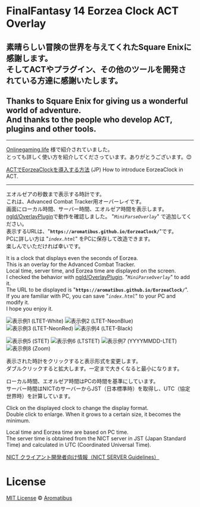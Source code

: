# FinalFantasy 14 Eorzea Clock ACT Overlay

## 素晴らしい冒険の世界を与えてくれたSquare Enixに感謝します。</BR>そしてACTやプラグイン、その他のツールを開発されている方達に感謝いたします。

## Thanks to Square Enix for giving us a wonderful world of adventure.</BR>And thanks to the people who develop ACT, plugins and other tools.
---
[Onlinegaming.life](https://onlinegaming.life/) 様で紹介されていました。  
とっても詳しく使い方を紹介してくださっています。ありがとうございます。&#x1f60a;

[ACTでEorzeaClockを導入する方法](https://onlinegaming.life/ff14/eorzeaclock/) (JP) How to introduce EorzeaClock in ACT.

---

エオルゼアの秒数まで表示する時計です。  
これは、Advanced Combat Tracker用オーバーレイです。  
画面にローカル時間、サーバー時間、エオルゼア時間を表示します。  
[ngld/OverlayPlugin](https://github.com/ngld/OverlayPlugin)で動作を確認しました。
"*`MiniParseOverlay`*" で追加してください。  
表示するURLは、"**`https://aromatibus.github.io/EorzeaClock/`**"です。  
PCに詳しい方は "*`index.html`*" をPCに保存して改造できます。  
楽しんでいただければ幸いです。

It is a clock that displays even the seconds of Eorzea.  
This is an overlay for the Advanced Combat Tracker.  
Local time, server time, and Eorzea time are displayed on the screen.  
I checked the behavior with [ngld/OverlayPlugin](https://github.com/ngld/OverlayPlugin).
"*`MiniParseOverlay`*" to add it.  
The URL to be displayed is "**`https://aromatibus.github.io/EorzeaClock/`**".  
If you are familiar with PC, you can save "*`index.html`*" to your PC and modify it.  
I hope you enjoy it.

![表示例1 (LTET-White)](https://user-images.githubusercontent.com/54123288/74087730-75503600-4ad2-11ea-9f67-bc2332726bd2.png)
![表示例2 (LTET-NeonBlue)](https://user-images.githubusercontent.com/54123288/74087731-75e8cc80-4ad2-11ea-86c1-0785a92ec943.png)
![表示例3 (LTET-NeonRed)](https://user-images.githubusercontent.com/54123288/74087732-76816300-4ad2-11ea-9dc8-0449bd92aebe.png)
![表示例4 (LTET-Black)](https://user-images.githubusercontent.com/54123288/74087734-7719f980-4ad2-11ea-9810-0814f1ecbe5f.png)

![表示例5 (STET)](https://user-images.githubusercontent.com/54123288/74087735-7719f980-4ad2-11ea-9c48-367ffc593cd8.png)
![表示例6 (LTSTET)](https://user-images.githubusercontent.com/54123288/74087736-77b29000-4ad2-11ea-8da5-6ea538bf00df.png)
![表示例7 (YYYYMMDD-LTET)](https://user-images.githubusercontent.com/54123288/74087737-77b29000-4ad2-11ea-8b31-86927c3df99f.png)
![表示例8 (Zoom)](https://user-images.githubusercontent.com/54123288/74087738-784b2680-4ad2-11ea-8e56-649f71b0556e.png)

表示された時計をクリックすると表示形式を変更します。  
ダブルクリックすると拡大します。一定まで大きくなると最小になります。  

ローカル時間、エオルゼア時間はPCの時間を基準にしています。  
サーバー時間はNICTのサーバーからJST（日本標準時）を取得し、UTC（協定世界時）を計算しています。

Click on the displayed clock to change the display format.  
Double click to enlarge. When it grows to a certain size, it becomes the minimum.  

Local time and Eorzea time are based on PC time.  
The server time is obtained from the NICT server in JST (Japan Standard Time) and calculated in UTC (Coordinated Universal Time).

[NICT クライアント開発者向け情報（NICT SERVER Guidelines）](http://www.nict.go.jp/JST/http.html)

# License

[MIT License](https://github.com/Aromatibus/vscode-kindfeeling-light/blob/master/./LICENSE) &copy; [Aromatibus](https://github.com/Aromatibus)
